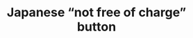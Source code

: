 ---
layout: symbols
title: Japanese “not free of charge” button
emoji: japanese_not_free_of_charge_button
permalink: 🈶.html
image: assets/img/3moji/japanese_not_free_of_charge_button.png
---